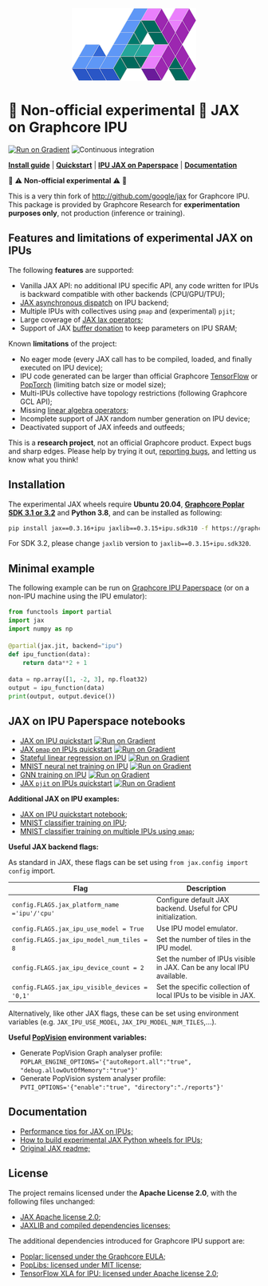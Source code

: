 <div align="center">
<img src="https://raw.githubusercontent.com/google/jax/main/images/jax_logo_250px.png" alt="logo"></img>
</div>


# :red_circle: **Non-official experimental** :red_circle: JAX on Graphcore IPU

[![Run on Gradient](https://assets.paperspace.io/img/gradient-badge.svg)](https://console.paperspace.com/github/graphcore-research/jax-experimental?container=graphcore%2Fpytorch-jupyter%3A3.1.0-ubuntu-20.04&machine=Free-IPU-POD4&file=%2Fipu%2Fexamples%2Fjax_ipu_quickstart.ipynb)
![Continuous integration](https://github.com/graphcore-research/jax-experimental/actions/workflows/jax-ipu-tests-public.yaml/badge.svg)

[**Install guide**](#installation)
| [**Quickstart**](#minimal-example)
| [**IPU JAX on Paperspace**](#jax-on-ipu-paperspace-notebooks)
| [**Documentation**](#documentation)

:red_circle: :warning: **Non-official experimental** :warning: :red_circle:

This is a very thin fork of http://github.com/google/jax for Graphcore IPU.
This package is provided by Graphcore Research for **experimentation purposes only**, not production (inference or training).


## Features and limitations of experimental JAX on IPUs

The following **features** are supported:

* Vanilla JAX API: no additional IPU specific API, any code written for IPUs is backward compatible with other backends (CPU/GPU/TPU);
* [JAX asynchronous dispatch](https://jax.readthedocs.io/en/latest/async_dispatch.html) on IPU backend;
* Multiple IPUs with collectives using `pmap` and (experimental) `pjit`;
* Large coverage of [JAX lax operators](https://jax.readthedocs.io/en/latest/jax.lax.html#operators);
* Support of JAX [buffer donation](https://jax.readthedocs.io/en/latest/faq.html#buffer-donation) to keep parameters on IPU SRAM;

Known **limitations** of the project:

* No eager mode (every JAX call has to be compiled, loaded, and finally executed on IPU device);
* IPU code generated can be larger than official Graphcore [TensorFlow](https://docs.graphcore.ai/projects/tensorflow-user-guide/en/latest/tensorflow/intro.html) or [PopTorch](https://docs.graphcore.ai/projects/poptorch-user-guide/en/latest/index.html) (limiting batch size or model size);
* Multi-IPUs collective have topology restrictions (following Graphcore GCL API);
* Missing [linear algebra operators](https://jax.readthedocs.io/en/latest/jax.lax.html#module-jax.lax.linalg);
* Incomplete support of JAX random number generation on IPU device;
* Deactivated support of JAX infeeds and outfeeds;

This is a **research project**, not an official Graphcore product. Expect bugs and sharp edges. Please help by trying it out, [reporting bugs](https://github.com/graphcore-research/jax-experimental/issues), and letting us know what you think!

## Installation

The experimental JAX wheels require **Ubuntu 20.04**, [**Graphcore Poplar SDK 3.1 or 3.2**](https://www.graphcore.ai/) and **Python 3.8**, and can be installed as following:
```bash
pip install jax==0.3.16+ipu jaxlib==0.3.15+ipu.sdk310 -f https://graphcore-research.github.io/jax-experimental/wheels.html
```
For SDK 3.2, please change `jaxlib` version to `jaxlib==0.3.15+ipu.sdk320`.

## Minimal example

The following example can be run on [Graphcore IPU Paperspace](https://www.paperspace.com/graphcore) (or on a non-IPU machine using the IPU emulator):

```python
from functools import partial
import jax
import numpy as np

@partial(jax.jit, backend="ipu")
def ipu_function(data):
    return data**2 + 1

data = np.array([1, -2, 3], np.float32)
output = ipu_function(data)
print(output, output.device())
```

## JAX on IPU Paperspace notebooks

* [JAX on IPU quickstart](ipu/examples/jax_ipu_quickstart.ipynb) [![Run on Gradient](https://assets.paperspace.io/img/gradient-badge.svg)](https://console.paperspace.com/github/graphcore-research/jax-experimental?container=graphcore%2Fpytorch-jupyter%3A3.1.0-ubuntu-20.04&machine=Free-IPU-POD4&file=%2Fipu%2Fexamples%2Fjax_ipu_quickstart.ipynb)
* [JAX `pmap` on IPUs quickstart](ipu/examples/jax_ipu_pmap_quickstart.ipynb) [![Run on Gradient](https://assets.paperspace.io/img/gradient-badge.svg)](https://console.paperspace.com/github/graphcore-research/jax-experimental?container=graphcore%2Fpytorch-jupyter%3A3.1.0-ubuntu-20.04&machine=Free-IPU-POD4&file=%2Fipu%2Fexamples%2Fjax_ipu_pmap_quickstart.ipynb)
* [Stateful linear regression on IPU](ipu/examples/jax_ipu_linear_regression.ipynb) [![Run on Gradient](https://assets.paperspace.io/img/gradient-badge.svg)](https://console.paperspace.com/github/graphcore-research/jax-experimental?container=graphcore%2Fpytorch-jupyter%3A3.1.0-ubuntu-20.04&machine=Free-IPU-POD4&file=%2Fipu%2Fexamples%2Fjax_ipu_linear_regression.ipynb)
* [MNIST neural net training on IPU](ipu/examples/jax_ipu_mnist_neural_net_training.ipynb) [![Run on Gradient](https://assets.paperspace.io/img/gradient-badge.svg)](https://console.paperspace.com/github/graphcore-research/jax-experimental?container=graphcore%2Fpytorch-jupyter%3A3.1.0-ubuntu-20.04&machine=Free-IPU-POD4&file=%2Fipu%2Fexamples%2Fjax_ipu_mnist_neural_net_training.ipynb)
* [GNN training on IPU](ipu/examples/jax_ipu_gnn_training.ipynb) [![Run on Gradient](https://assets.paperspace.io/img/gradient-badge.svg)](https://console.paperspace.com/github/graphcore-research/jax-experimental?container=graphcore%2Fpytorch-jupyter%3A3.1.0-ubuntu-20.04&machine=Free-IPU-POD4&file=%2Fipu%2Fexamples%2Fjax_ipu_gnn_training.ipynb)
* [JAX `pjit` on IPUs quickstart](ipu/examples/jax_ipu_pjit_quickstart.ipynb) [![Run on Gradient](https://assets.paperspace.io/img/gradient-badge.svg)](https://console.paperspace.com/github/graphcore-research/jax-experimental?container=graphcore%2Fpytorch-jupyter%3A3.1.0-ubuntu-20.04&machine=Free-IPU-POD4&file=%2Fipu%2Fexamples%2Fjax_ipu_pjit_quickstart.ipynb)


**Additional JAX on IPU examples:**

* [JAX on IPU quickstart notebook](ipu/examples/ipu_quickstart.ipynb);
* [MNIST classifier training on IPU](ipu/examples/mnist_classifier.py);
* [MNIST classifier training on multiple IPUs using `pmap`](ipu/examples/mnist_classifier_multi_ipus.py);


**Useful JAX backend flags:**

As standard in JAX, these flags can be set using `from jax.config import config` import.


| Flag | Description |
| ---- | --- |
| `config.FLAGS.jax_platform_name ='ipu'/'cpu'` | Configure default JAX backend. Useful for CPU initialization. |
| `config.FLAGS.jax_ipu_use_model = True`       | Use IPU model emulator. |
| `config.FLAGS.jax_ipu_model_num_tiles = 8`    | Set the number of tiles in the IPU model. |
| `config.FLAGS.jax_ipu_device_count = 2`       | Set the number of IPUs visible in JAX. Can be any local IPU available. |
| `config.FLAGS.jax_ipu_visible_devices = '0,1'`  | Set the specific collection of local IPUs to be visible in JAX. |

Alternatively, like other JAX flags, these can be set using environment variables (e.g. `JAX_IPU_USE_MODEL`, `JAX_IPU_MODEL_NUM_TILES`,...).

**Useful [PopVision](https://www.graphcore.ai/developer/popvision-tools) environment variables:**

* Generate PopVision Graph analyser profile: `POPLAR_ENGINE_OPTIONS='{"autoReport.all":"true", "debug.allowOutOfMemory":"true"}'`
* Generate PopVision system analyser profile: `PVTI_OPTIONS='{"enable":"true", "directory":"./reports"}'`

## Documentation

* [Performance tips for JAX on IPUs;](ipu/docs/performance.md)
* [How to build experimental JAX Python wheels for IPUs;](ipu/docs/build.md)
* [Original JAX readme;](README_ORIGINAL.md)

## License

The project remains licensed under the **Apache License 2.0**, with the following files unchanged:
* [JAX Apache license 2.0](./LICENSE);
* [JAXLIB and compiled dependencies licenses;](build/LICENSE.txt)

The additional dependencies introduced for Graphcore IPU support are:
* [Poplar: licensed under the Graphcore EULA](https://docs.graphcore.ai/projects/eula/en/latest/);
* [PopLibs: licensed under MIT license](https://docs.graphcore.ai/en/latest/licenses.html);
* [TensorFlow XLA for IPU: licensed under Apache license 2.0](https://docs.graphcore.ai/en/latest/licenses.html);
